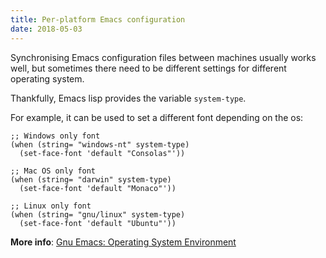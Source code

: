 ```yaml
---
title: Per-platform Emacs configuration
date: 2018-05-03
---
```


Synchronising Emacs configuration files between machines usually works well, but
sometimes there need to be different settings for different operating system.

Thankfully, Emacs lisp provides the variable `system-type`.

For example, it can be used to set a different font depending on the os:

```emacs-lisp
;; Windows only font
(when (string= "windows-nt" system-type)
  (set-face-font 'default "Consolas"'))

;; Mac OS only font
(when (string= "darwin" system-type)
  (set-face-font 'default "Monaco"'))
  
;; Linux only font
(when (string= "gnu/linux" system-type)
  (set-face-font 'default "Ubuntu"'))
```

**More info**:
[Gnu Emacs: Operating System Environment](https://www.gnu.org/software/emacs/manual/html%5Fnode/elisp/System-Environment.html)
